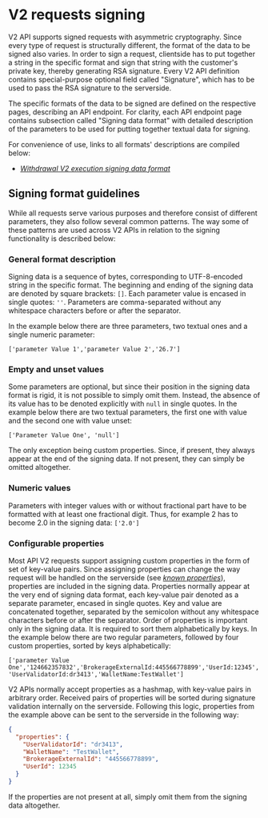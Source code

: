 # V2 requests signing

V2 API supports signed requests with asymmetric cryptography. Since every type of request is structurally different, the
format of the data to be signed also varies. In order to sign a request, clientside has to put together a string 
in the specific format and sign that string with the customer's private key, thereby generating RSA signature. 
Every V2 API definition contains special-purpose optional field called "Signature", which has to be used to pass 
the RSA signature to the serverside.

The specific formats of the data to be signed are defined on the respective pages, describing an API endpoint. For clarity,
each API endpoint page contains subsection called "Signing data format" with detailed description of the parameters 
to be used for putting together textual data for signing.

For convenience of use, links to all formats' descriptions are compiled below:

- *[Withdrawal V2 execution signing data format](_brokerage-api-withdrawals.md#signing-data-format)*

## Signing format guidelines

While all requests serve various purposes and therefore consist of different parameters, they also follow several common
patterns. The way some of these patterns are used across V2 APIs in relation to the signing functionality is described below:

### General format description

Signing data is a sequence of bytes, corresponding to UTF-8-encoded string in the specific format. The beginning and ending 
of the signing data are denoted by square brackets: `[]`. Each parameter value is encased in single quotes: `''`.
Parameters are comma-separated without any whitespace characters before or after the separator.

In the example below there are three parameters, two textual ones and a single numeric parameter:  

`['parameter Value 1','parameter Value 2','26.7']`

### Empty and unset values

Some parameters are optional, but since their position in the signing data format is rigid, it is not possible to simply omit them.
Instead, the absence of its value has to be denoted explicitly with `null` in single quotes.
In the example below there are two textual parameters, the first one with value and the second one with value unset:

`['Parameter Value One', 'null']`

The only exception being custom properties. Since, if present, they always appear at the end of the signing data.
If not present, they can simply be omitted altogether.

### Numeric values

Parameters with integer values with or without fractional part have to be formatted with at least one fractional digit.
Thus, for example 2 has to become 2.0 in the signing data:
`['2.0']`

### Configurable properties

Most API V2 requests support assigning custom properties in the form of set of key-value pairs. Since 
assigning properties can change the way request will be handled on the serverside (see *[known properties](_known-properties.md)*),
properties are included in the signing data. Properties normally appear at the very end of signing data format,
each key-value pair denoted as a separate parameter, encased in single quotes. Key and value are concatenated 
together, separated by the semicolon without any whitespace characters before or after the separator. Order of properties 
is important only in the signing data. It is required to sort them alphabetically by keys.
In the example below there are two regular parameters, followed by four custom properties, sorted by keys alphabetically:

`['parameter Value One','124662357832','BrokerageExternalId:445566778899','UserId:12345','UserValidatorId:dr3413','WalletName:TestWallet']`

V2 APIs normally accept properties as a hashmap, with key-value pairs in arbitrary order. Received pairs of properties 
will be sorted during signature validation internally on the serverside. Following this logic, properties from the example above
can be sent to the serverside in the following way:
```json
{
  "properties": {
    "UserValidatorId": "dr3413",
    "WalletName": "TestWallet",
    "BrokerageExternalId": "445566778899",
    "UserId": 12345
  }
}
```

If the properties are not present at all, simply omit them from the signing data altogether.
